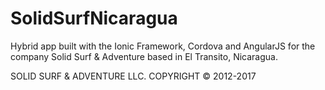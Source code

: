 # SolidSurfNicaragua
Hybrid app built with the Ionic Framework, Cordova and AngularJS for the company Solid Surf & Adventure based in El Transito, Nicaragua.

SOLID SURF & ADVENTURE LLC. 
COPYRIGHT © 2012-2017
